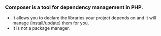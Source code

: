 ### Composer is a tool for dependency management in PHP. 
- It allows you to declare the libraries your project depends on and it will manage (install/update) them for you.
- It is not a package manager. 
